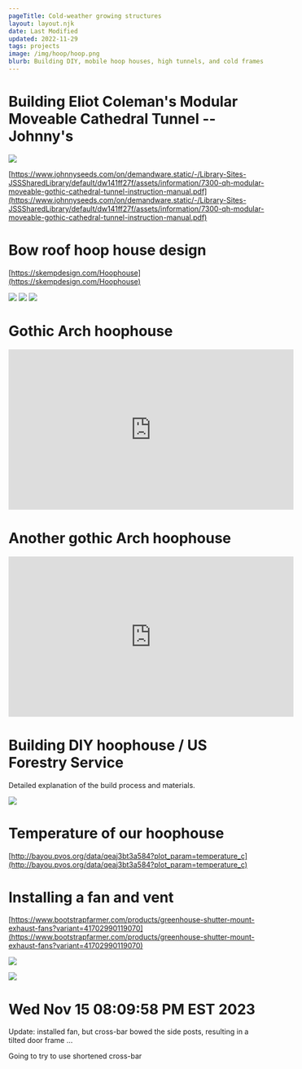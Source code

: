 ```yaml
---
pageTitle: Cold-weather growing structures 
layout: layout.njk
date: Last Modified
updated: 2022-11-29
tags: projects 
image: /img/hoop/hoop.png
blurb: Building DIY, mobile hoop houses, high tunnels, and cold frames.
---
```


# Building Eliot Coleman's Modular Moveable Cathedral Tunnel -- Johnny's

![](/img/hoophouse/coleman_gothic.png)

[https://www.johnnyseeds.com/on/demandware.static/-/Library-Sites-JSSSharedLibrary/default/dw141ff27f/assets/information/7300-qh-modular-moveable-gothic-cathedral-tunnel-instruction-manual.pdf](https://www.johnnyseeds.com/on/demandware.static/-/Library-Sites-JSSSharedLibrary/default/dw141ff27f/assets/information/7300-qh-modular-moveable-gothic-cathedral-tunnel-instruction-manual.pdf)

# Bow roof hoop house design

[https://skempdesign.com/Hoophouse](https://skempdesign.com/Hoophouse)

![](/img/hoophouse/bow_roof.jpg) ![](/img/hoophouse/with_cover.jpeg) ![](/img/hoophouse/inside.jpg)


# Gothic Arch hoophouse

<iframe width="560" height="315" src="https://www.youtube.com/embed/KqWExL3QE74" title="YouTube video player" frameborder="0" allow="accelerometer; autoplay; clipboard-write; encrypted-media; gyroscope; picture-in-picture; web-share" allowfullscreen></iframe>

# Another gothic Arch hoophouse

<iframe width="560" height="315" src="https://www.youtube.com/embed/4xIJuPCxbf8" title="YouTube video player" frameborder="0" allow="accelerometer; autoplay; clipboard-write; encrypted-media; gyroscope; picture-in-picture; web-share" allowfullscreen></iframe>

# Building DIY hoophouse / US Forestry Service

Detailed explanation of the build process and materials.

[![](/img/hoophouse/GreenhouseBuild1-1-1.jpg)](https://www.iamcountryside.com/fences-sheds-barns/build-greenhouse-the-easy-way/)

# Temperature of our hoophouse

[http://bayou.pvos.org/data/qeaj3bt3a584?plot_param=temperature_c](http://bayou.pvos.org/data/qeaj3bt3a584?plot_param=temperature_c)

# Installing a fan and vent

[https://www.bootstrapfarmer.com/products/greenhouse-shutter-mount-exhaust-fans?variant=41702990119070](https://www.bootstrapfarmer.com/products/greenhouse-shutter-mount-exhaust-fans?variant=41702990119070)

![](/img/hoophouse/bootstrap_fan.png)

![](/img/hoophouse/fan_mount.png)


# Wed Nov 15 08:09:58 PM EST 2023

Update: installed fan, but cross-bar bowed the side posts, resulting in a tilted door frame ...

Going to try to use shortened cross-bar

